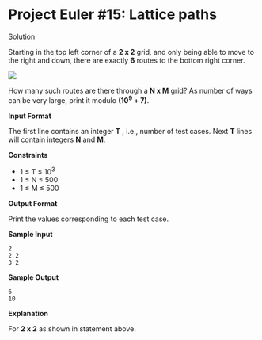 # Project Euler #15: Lattice paths

[Solution](https://github.com/zhaohanson1/project_euler_plus/blob/master/015%20-%20Lattice%20paths/solution.md)

Starting in the top left corner of a **2 x 2**  grid, and only being able to move to the right and down, there are exactly **6** routes to the bottom right corner.

<img src='https://hr-challenge-images.s3.amazonaws.com/2641/2641.gif'/>

How many such routes are there through a **N x M** grid? As number of ways can be very large, print it modulo **(10<sup>9</sup> + 7)**.

**Input Format**

The first line contains an integer **T** , i.e., number of test cases.
Next **T**  lines will contain integers **N** and **M**.

**Constraints**
* 1 &le; T &le; 10<sup>3</sup>
* 1 &le; N &le; 500
* 1 &le; M &le; 500

**Output Format**

Print the values corresponding to each test case.

**Sample Input**
```
2
2 2
3 2
```

**Sample Output**
```
6
10
```

**Explanation**

For **2 x 2** as shown in statement above.
